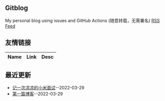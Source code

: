 ## Gitblog
My personal blog using issues and GitHub Actions (随意转载，无需署名)
[RSS Feed](https://raw.githubusercontent.com/liangyisong34/Suguy-blog/master/feed.xml)
## 友情链接
| Name | Link | Desc | 
 | ---- | ---- | ---- |
## 最近更新
- [记一次凉凉的小米面试](https://github.com/liangyisong34/Suguy-blog/issues/2)--2022-03-29
- [第一篇博客](https://github.com/liangyisong34/Suguy-blog/issues/1)--2022-03-29
